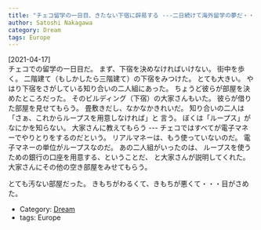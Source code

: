 ```yaml
---
title: "チェコ留学の一日目、きたない下宿に辟易する ---二日続けて海外留学の夢だ・・・へんなの"
author: Satoshi Nakagawa
category: Dream
tags: Europe
---
```


[2021-04-17]  
 チェコでの留学の一日目だ。
まず、下宿を決めなければいけない。
街中を歩く。
二階建て（もしかしたら三階建て）の下宿をみつけた。
とても大きい。
やはり下宿をさがしている知り合いの二人組にあった。
ちょうど彼らが部屋を決めたところだった。
そのビルディング（下宿）の大家さんもいた。
彼らが借りた部屋を見せてもらう。
畳敷きだし、なかなかきれいだ。
知り合いの二人は「さぁ、これからループスを用意しなければ」と
言う。
ぼくは「ループス」がなにかを知らない。
大家さんに教えてもらう ---
チェコではすべてが電子マネーでやりとりをするのだという。
リアルマネーは、もう使っていないのだ。
電子マネーの単位がループスなのだ。
あの二人組がいったのは、
ループスを使うための銀行の口座を用意する、ということだ、
と大家さんが説明してくれた。
大家さんにその他の空き部屋をみせてもらう。

とても汚ない部屋だった。
きもちがわるくて、きもちが悪くて・・・目がさめた。

- Category: [Dream](categories.html#Dream)
- tags: Europe
